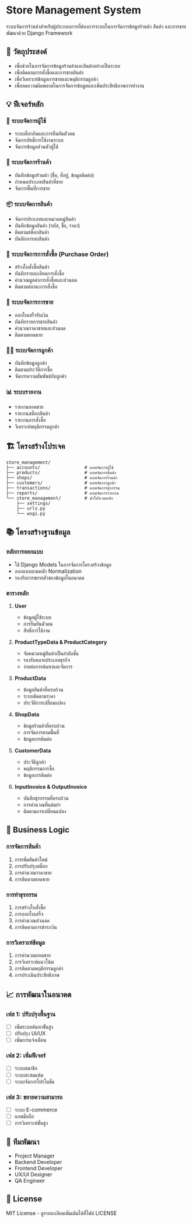 # Store Management System

ระบบจัดการร้านค้าสำหรับผู้ประกอบการที่ต้องการระบบในการจัดการข้อมูลร้านค้า สินค้า และการขาย พัฒนาด้วย Django Framework

## 🎯 วัตถุประสงค์
- เพื่อช่วยในการจัดการข้อมูลร้านค้าและสินค้าอย่างเป็นระบบ
- เพื่อติดตามการสั่งซื้อและการขายสินค้า
- เพื่อวิเคราะห์ข้อมูลการขายและพฤติกรรมลูกค้า
- เพื่อลดความผิดพลาดในการจัดการข้อมูลและเพิ่มประสิทธิภาพการทำงาน

## 💡 ฟีเจอร์หลัก

### 👥 ระบบจัดการผู้ใช้
- ระบบล็อกอินและการยืนยันตัวตน
- จัดการสิทธิ์การใช้งานระบบ
- จัดการข้อมูลส่วนตัวผู้ใช้

### 🏪 ระบบจัดการร้านค้า
- บันทึกข้อมูลร้านค้า (ชื่อ, ที่อยู่, ข้อมูลติดต่อ)
- กำหนดประเภทสินค้าที่ขาย
- จัดการพื้นที่การขาย

### 📦 ระบบจัดการสินค้า
- จัดการประเภทและหมวดหมู่สินค้า
- บันทึกข้อมูลสินค้า (รหัส, ชื่อ, ราคา)
- ติดตามสต็อกสินค้า
- บันทึกการลบสินค้า

### 📝 ระบบจัดการการสั่งซื้อ (Purchase Order)
- สร้างใบสั่งซื้อสินค้า
- บันทึกรายละเอียดการสั่งซื้อ
- คำนวณมูลค่าการสั่งซื้อและส่วนลด
- ติดตามสถานะการสั่งซื้อ

### 🧾 ระบบจัดการการขาย
- ออกใบเสร็จรับเงิน
- บันทึกรายการขายสินค้า
- คำนวณราคาขายและส่วนลด
- ติดตามยอดขาย

### 👨‍💼 ระบบจัดการลูกค้า
- บันทึกข้อมูลลูกค้า
- ติดตามประวัติการซื้อ
- จัดการความสัมพันธ์กับลูกค้า

### 📊 ระบบรายงาน
- รายงานยอดขาย
- รายงานสต็อกสินค้า
- รายงานการสั่งซื้อ
- วิเคราะห์พฤติกรรมลูกค้า

## 🏗️ โครงสร้างโปรเจค

```
store_management/
├── accounts/                 # แอพจัดการผู้ใช้
├── products/                 # แอพจัดการสินค้า
├── shops/                    # แอพจัดการร้านค้า
├── customers/                # แอพจัดการลูกค้า
├── transactions/             # แอพจัดการธุรกรรม
├── reports/                  # แอพจัดการรายงาน
└── store_management/         # ตัวโปรเจคหลัก
    ├── settings/
    ├── urls.py
    └── wsgi.py
```

## 📚 โครงสร้างฐานข้อมูล

### หลักการออกแบบ
- ใช้ Django Models ในการจัดการโครงสร้างข้อมูล
- ออกแบบตามหลัก Normalization
- รองรับการขยายตัวของข้อมูลในอนาคต

### ตารางหลัก
1. **User**
   - ข้อมูลผู้ใช้ระบบ
   - การยืนยันตัวตน
   - สิทธิ์การใช้งาน

2. **ProductTypeData & ProductCategory**
   - จัดหมวดหมู่สินค้าเป็นลำดับชั้น
   - รองรับหลายประเภทธุรกิจ
   - ง่ายต่อการค้นหาและจัดการ

3. **ProductData**
   - ข้อมูลสินค้าที่ครบถ้วน
   - ระบบติดตามราคา
   - ประวัติการเปลี่ยนแปลง

4. **ShopData**
   - ข้อมูลร้านค้าที่ครบถ้วน
   - การจัดการตามพื้นที่
   - ข้อมูลการติดต่อ

5. **CustomerData**
   - ประวัติลูกค้า
   - พฤติกรรมการซื้อ
   - ข้อมูลการติดต่อ

6. **InputInvoice & OutputInvoice**
   - บันทึกธุรกรรมที่ครบถ้วน
   - การคำนวณที่แม่นยำ
   - ติดตามการเปลี่ยนแปลง

## 🔄 Business Logic

### การจัดการสินค้า
1. การเพิ่มสินค้าใหม่
2. การปรับปรุงสต็อก
3. การคำนวณราคาขาย
4. การติดตามยอดขาย

### การทำธุรกรรม
1. การสร้างใบสั่งซื้อ
2. การออกใบเสร็จ
3. การคำนวณส่วนลด
4. การติดตามการชำระเงิน

### การวิเคราะห์ข้อมูล
1. การคำนวณยอดขาย
2. การวิเคราะห์แนวโน้ม
3. การติดตามพฤติกรรมลูกค้า
4. การประเมินประสิทธิภาพ

## 📈 การพัฒนาในอนาคต

### เฟส 1: ปรับปรุงพื้นฐาน
- [ ] เพิ่มระบบค้นหาขั้นสูง
- [ ] ปรับปรุง UI/UX
- [ ] เพิ่มการแจ้งเตือน

### เฟส 2: เพิ่มฟีเจอร์
- [ ] ระบบสมาชิก
- [ ] ระบบสะสมแต้ม
- [ ] ระบบจัดการโปรโมชั่น

### เฟส 3: ขยายความสามารถ
- [ ] ระบบ E-commerce
- [ ] แอพมือถือ
- [ ] การวิเคราะห์ขั้นสูง

## 👥 ทีมพัฒนา
- Project Manager
- Backend Developer
- Frontend Developer
- UX/UI Designer
- QA Engineer

## 📄 License
MIT License - ดูรายละเอียดเพิ่มเติมได้ที่ไฟล์ LICENSE
